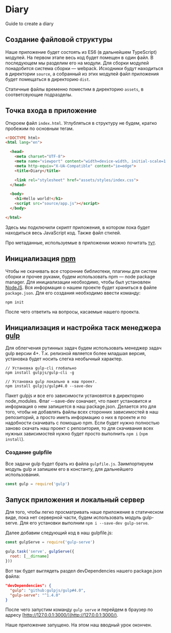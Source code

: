 # Diary

Guide to create a diary

## Создание файловой структуры

Наше приложение будет состоять из ES6 (в дальнейшем TypeScript) модулей. На первом этапе весь код будет помещен в один файл. В последующем мы разделим его на модули. Для сборки модулей понадобится система сборки — webpack. Исходники будут находиться в директории `source`, а собранный из этих модулей файл приложения будет помещаться в директорию `dist`.

Статичные файлы временно поместим в директорию `assets`, в соответсвующие подразделы.

## Точка входа в приложение

Откроем файл `index.html`. Углубляться в структуру не будем, кратко пробежим по основным тегам.

```html
<!DOCTYPE html>
<html lang="en">

  <head>
    <meta charset="UTF-8">
    <meta name="viewport" content="width=device-width, initial-scale=1.0">
    <meta http-equiv="X-UA-Compatible" content="ie=edge">
    <title>Diary</title>

    <link rel="stylesheet" href="assets/styles/index.css">
  </head>

  <body>
    <h1>Hello world!</h1>
    <script src="source/app.js"></script>
  </body>

</html>
```

Здесь мы подключили скрипт приложения, в котором пока будет находиться весь JavaScript код. Также файл стилей.

Про метаданные, используемые в приложении можно почитать [тут](https://tproger.ru/translations/meta-tags-2017/).

## Инициализация [npm](https://www.npmjs.com/)

Чтобы не скачивать все сторонние библиотеки, плагины для систем сборки и прочее руками, будем использовать npm — node package manager.
Для инициализации необходимо, чтобы был установлен [NodeJS](https://nodejs.org/en/).
Вся информация о нашем проекте будет храниться в файле `package.json`. Для его создания необходимо ввести команду:

```ShellSession
npm init
```

После чего ответить на вопросы, касаемые нашего проекта.

## Инициализация и настройка таск менеджера [gulp](https://gulpjs.com/)

Для облегчения рутинных задач будем использовать менеджер задач gulp версии 4+.
Т.к. релизной является более младшая версия, установка будет носить слегка необычный характер.

```ShellSession
// Установка gulp-cli глобально
npm install gulpjs/gulp-cli -g

// Установка gulp локально в наш проект.
npm install gulpjs/gulp#4.0 --save-dev
```

Пакет gulpjs и все его зависимости установятся в директорию node_modules.
Флаг --save-dev означает, что пакет установится и информация о нем запишется в наш package.json. Делается это для того, чтобы не добавлять файлы всех сторонних зависимостей в наш репозиторий, а просто иметь информацию о них в проекте и по надобности скачивать с помощью npm. Если будет нужно полностью заново скачать наш проект с репозитория, то для скачивания всех нужных зависимостей нужно будет просто выполнить `npm i` (`npm install`).

### Создание gulpfile

Все задачи gulp будет брать из файла `gulpfile.js`. Заимпортируем модуль gulp и запишем его в константу, для дальнейшего использования.

```JavaScript
const gulp = require('gulp')
```

## Запуск приложения и локальный сервер

Для того, чтобы легко просматривать наше приложение в статическом виде, пока нет серверной части, будем использовать модуль gulp-serve. Для его установки выполним `npm i --save-dev gulp-serve`.

Далее добавим следующий код в наш gulpfile.js:

```JavaScript
const gulpServe = require('gulp-serve')

gulp.task('serve', gulpServe({
  root: [__dirname]
}))
```

Вот так будет выглядеть раздел devDependencies нашего package.json файла:

```JSON
"devDependencies": {
  "gulp": "github:gulpjs/gulp#4.0",
  "gulp-serve": "^1.4.0"
}
```

После чего запустим команду `gulp serve` и перейдем в браузер по адресу [http://127.0.0.1:3000/](http://127.0.0.1:3000/).

Наше приложение запущено. На этом наш вводный урок окончен.
